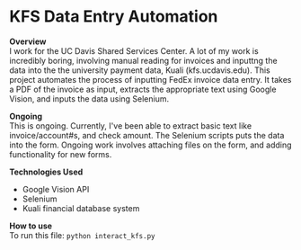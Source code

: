 # KFS Data Entry Automation

**Overview**<br />
I work for the UC Davis Shared Services Center. A lot of my work is incredibly boring, involving manual reading for invoices and inputtng the data into the the university payment data, Kuali (kfs.ucdavis.edu). This project automates the process of inputting FedEx invoice data entry. It takes a PDF of the invoice as input, extracts the appropriate text using Google Vision, and inputs the data using Selenium.

**Ongoing**<br />
This is ongoing. Currently, I've been able to extract basic text like invoice/account#s, and check amount. The Selenium scripts puts the data into the form. Ongoing work involves attaching files on the form, and adding functionality for new forms.

**Technologies Used**<br />
  - Google Vision API
  - Selenium
  - Kuali financial database system
  
 **How to use**<br />
 To run this file:
 `python interact_kfs.py`
 

